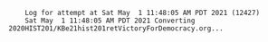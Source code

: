         Log for attempt at Sat May  1 11:48:05 AM PDT 2021 (12427)
        Sat May  1 11:48:05 AM PDT 2021 Converting 2020HIST201/KBe21hist201retVictoryForDemocracy.org...
